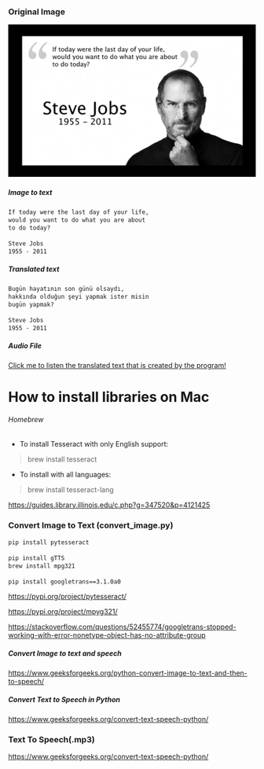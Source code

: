 ### Original Image
![alt text](https://github.com/abogutalan/image-to-text/blob/master/steve.jpg?raw=true)
##### Image to text
```
If today were the last day of your life,
would you want to do what you are about
to do today?

Steve Jobs
1955 - 2011
```
##### Translated text
```
Bugün hayatının son günü olsaydı,
hakkında olduğun şeyi yapmak ister misin
bugün yapmak?

Steve Jobs
1955 - 2011
```
##### Audio File
[Click me to listen the translated text that is created by the program!](/audio.mp3)


# How to install libraries on Mac

###### Homebrew

- To install Tesseract with only English support:
> brew install tesseract
- To install with all languages:
> brew install tesseract-lang

https://guides.library.illinois.edu/c.php?g=347520&p=4121425

### Convert Image to Text (convert_image.py)
```
pip install pytesseract

pip install gTTS
brew install mpg321

pip install googletrans==3.1.0a0

```

https://pypi.org/project/pytesseract/

https://pypi.org/project/mpyg321/

https://stackoverflow.com/questions/52455774/googletrans-stopped-working-with-error-nonetype-object-has-no-attribute-group

##### Convert Image to text and speech
https://www.geeksforgeeks.org/python-convert-image-to-text-and-then-to-speech/
##### Convert Text to Speech in Python
https://www.geeksforgeeks.org/convert-text-speech-python/

### Text To Speech(.mp3)
https://www.geeksforgeeks.org/convert-text-speech-python/

